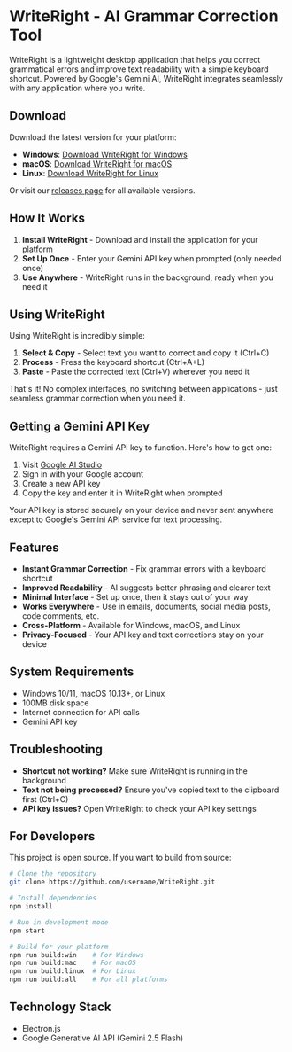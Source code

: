 # WriteRight - AI Grammar Correction Tool

WriteRight is a lightweight desktop application that helps you correct grammatical errors and improve text readability with a simple keyboard shortcut. Powered by Google's Gemini AI, WriteRight integrates seamlessly with any application where you write.


## Download

Download the latest version for your platform:

- **Windows**: [Download WriteRight for Windows](https://github.com/Sahilll94/WriteRight/releases/download/v1.4.2/WriteRight-Setup-1.0.0.exe)
- **macOS**: [Download WriteRight for macOS](https://github.com/Sahilll94/WriteRight/releases/download/v1.4.2/WriteRight-1.0.0-arm64.dmg)
- **Linux**: [Download WriteRight for Linux](https://github.com/Sahilll94/WriteRight/releases/download/v1.4.2/WriteRight-1.0.0.AppImage)

Or visit our [releases page](https://github.com/Sahilll94/WriteRight/releases) for all available versions.


## How It Works

1. **Install WriteRight** - Download and install the application for your platform
2. **Set Up Once** - Enter your Gemini API key when prompted (only needed once)
3. **Use Anywhere** - WriteRight runs in the background, ready when you need it

## Using WriteRight

Using WriteRight is incredibly simple:

1. **Select & Copy** - Select text you want to correct and copy it (Ctrl+C)
2. **Process** - Press the keyboard shortcut (Ctrl+A+L)
3. **Paste** - Paste the corrected text (Ctrl+V) wherever you need it

That's it! No complex interfaces, no switching between applications - just seamless grammar correction when you need it.

## Getting a Gemini API Key

WriteRight requires a Gemini API key to function. Here's how to get one:

1. Visit [Google AI Studio](https://aistudio.google.com/apikey)
2. Sign in with your Google account
3. Create a new API key
4. Copy the key and enter it in WriteRight when prompted

Your API key is stored securely on your device and never sent anywhere except to Google's Gemini API service for text processing.

## Features

- **Instant Grammar Correction** - Fix grammar errors with a keyboard shortcut
- **Improved Readability** - AI suggests better phrasing and clearer text
- **Minimal Interface** - Set up once, then it stays out of your way
- **Works Everywhere** - Use in emails, documents, social media posts, code comments, etc.
- **Cross-Platform** - Available for Windows, macOS, and Linux
- **Privacy-Focused** - Your API key and text corrections stay on your device

## System Requirements

- Windows 10/11, macOS 10.13+, or Linux
- 100MB disk space
- Internet connection for API calls
- Gemini API key

## Troubleshooting

- **Shortcut not working?** Make sure WriteRight is running in the background
- **Text not being processed?** Ensure you've copied text to the clipboard first (Ctrl+C)
- **API key issues?** Open WriteRight to check your API key settings

## For Developers

This project is open source. If you want to build from source:

```bash
# Clone the repository
git clone https://github.com/username/WriteRight.git

# Install dependencies
npm install

# Run in development mode
npm start

# Build for your platform
npm run build:win    # For Windows
npm run build:mac    # For macOS
npm run build:linux  # For Linux
npm run build:all    # For all platforms
```

## Technology Stack

- Electron.js
- Google Generative AI API (Gemini 2.5 Flash)

